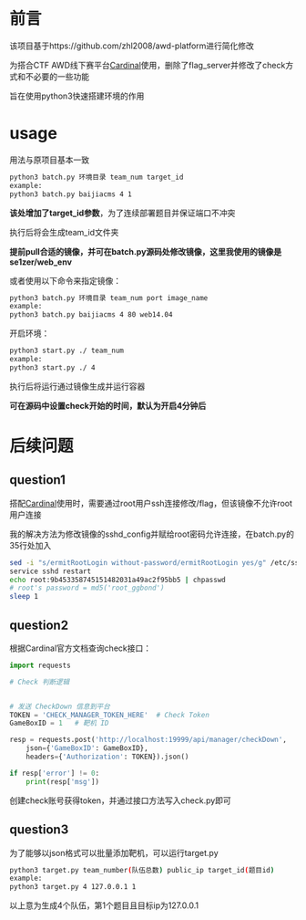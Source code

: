 # 前言

该项目基于https://github.com/zhl2008/awd-platform进行简化修改

为搭合CTF AWD线下赛平台[Cardinal](https://github.com/vidar-team/)使用，删除了flag_server并修改了check方式和不必要的一些功能

旨在使用python3快速搭建环境的作用

# usage

用法与原项目基本一致

```bash
python3 batch.py 环境目录 team_num target_id
example:
python3 batch.py baijiacms 4 1
```

**该处增加了target_id参数**，为了连续部署题目并保证端口不冲突

执行后将会生成team_id文件夹

**提前pull合适的镜像，并可在batch.py源码处修改镜像，这里我使用的镜像是se1zer/web_env**

或者使用以下命令来指定镜像：

```bash
python3 batch.py 环境目录 team_num port image_name
example:
python3 batch.py baijiacms 4 80 web14.04
```

开启环境：

```bash
python3 start.py ./ team_num
example:
python3 start.py ./ 4
```

执行后将运行通过镜像生成并运行容器

**可在源码中设置check开始的时间，默认为开启4分钟后**

# 后续问题

## question1

搭配[Cardinal](https://github.com/vidar-team/)使用时，需要通过root用户ssh连接修改/flag，但该镜像不允许root用户连接

我的解决方法为修改镜像的sshd_config并赋给root密码允许连接，在batch.py的35行处加入

```bash
sed -i "s/ermitRootLogin without-password/ermitRootLogin yes/g" /etc/ssh/sshd_config
service sshd restart
echo root:9b453358745151482031a49ac2f95bb5 | chpasswd
# root's password = md5('root_ggbond')
sleep 1
```

## question2

根据Cardinal官方文档查询check接口：

```python
import requests

# Check 判断逻辑


# 发送 CheckDown 信息到平台
TOKEN = 'CHECK_MANAGER_TOKEN_HERE'  # Check Token
GameBoxID = 1   # 靶机 ID

resp = requests.post('http://localhost:19999/api/manager/checkDown', 
    json={'GameBoxID': GameBoxID}, 
    headers={'Authorization': TOKEN}).json()

if resp['error'] != 0:
    print(resp['msg'])
```

创建check账号获得token，并通过接口方法写入check.py即可

## question3

为了能够以json格式可以批量添加靶机，可以运行target.py

```bash
python3 target.py team_number(队伍总数) public_ip target_id(题目id)
example:
python3 target.py 4 127.0.0.1 1
```

以上意为生成4个队伍，第1个题目且目标ip为127.0.0.1

